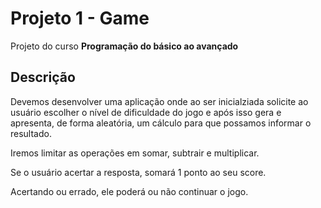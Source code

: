 # Projeto 1 - Game

Projeto do curso **Programação do básico ao avançado**

## Descrição

Devemos desenvolver uma aplicação onde ao ser inicialziada solicite ao usuário escolher o nível de dificuldade do jogo e após isso gera e apresenta, de forma aleatória, um cálculo para que possamos informar o resultado.

Iremos limitar as operações em somar, subtrair e multiplicar.

Se o usuário acertar a resposta, somará 1 ponto ao seu score.

Acertando ou errado, ele poderá ou não continuar o jogo.